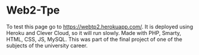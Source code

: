 # Web2-Tpe

To test this page go to https://webtp2.herokuapp.com/. It is deployed using Heroku and Clever Cloud, so it will run slowly.
Made with PHP, Smarty, HTML, CSS, JS, MySQL.
This was part of the final project of one of the subjects of the university career.

